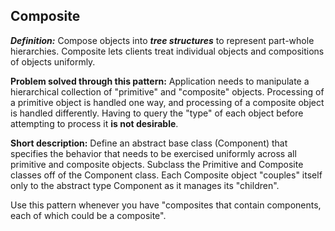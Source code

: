 **Composite**
---------

***Definition:*** Compose objects into ***tree structures*** to represent part-whole hierarchies. Composite lets clients treat individual objects and compositions of objects uniformly.

**Problem solved through this pattern:** Application needs to manipulate a hierarchical collection of "primitive" and "composite" objects. Processing of a primitive object is handled one way, and processing of a composite object is handled differently. Having to query the "type" of each object before attempting to process it **is not desirable**.

**Short description:** Define an abstract base class (Component) that specifies the behavior that needs to be exercised uniformly across all primitive and composite objects. Subclass the Primitive and Composite classes off of the Component class. Each Composite object "couples" itself only to the abstract type Component as it manages its "children".

Use this pattern whenever you have "composites that contain components, each of which could be a composite".



